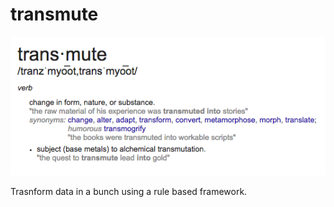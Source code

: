 # transmute

![trans-mute](transmute.png "transmute")

Trasnform data in a bunch using a rule based framework.

